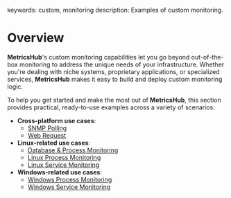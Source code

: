 keywords: custom, monitoring
description: Examples of custom monitoring.

# Overview

<!-- MACRO{toc|fromDepth=1|toDepth=1|id=toc} -->

**MetricsHub**'s custom monitoring capabilities let you go beyond out-of-the-box monitoring to address the unique needs of your infrastructure. Whether you're dealing with niche systems, proprietary applications, or specialized services, **MetricsHub** makes it easy to build and deploy custom monitoring logic.

To help you get started and make the most out of **MetricsHub**, this section provides practical, ready-to-use examples across a variety of scenarios:

* **Cross-platform use cases**:
  * [SNMP Polling](./snmp-polling.md)
  * [Web Request](./web-request.md)
* **Linux-related use cases**:
  * [Database & Process Monitoring](./linux-database-process.md)
  * [Linux Process Monitoring](./linux-process.md)
  * [Linux Service Monitoring](./linux-service.md)
* **Windows-related use cases**:
  * [Windows Process Monitoring](./windows-process.md)
  * [Windows Service Monitoring](./windows-service.md)
